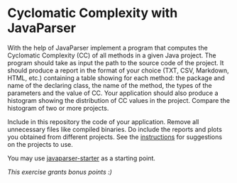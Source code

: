 # Cyclomatic Complexity with JavaParser

With the help of JavaParser implement a program that computes the Cyclomatic Complexity (CC) of all methods in a given Java project. The program should take as input the path to the source code of the project. It should produce a report in the format of your choice (TXT, CSV, Markdown, HTML, etc.) containing a table showing for each method: the package and name of the declaring class, the name of the method, the types of the parameters and the value of CC.
Your application should also produce a histogram showing the distribution of CC values in the project. Compare the histogram of two or more projects.


Include in this repository the code of your application. Remove all unnecessary files like compiled binaries. Do include the reports and plots you obtained from different projects. See the [instructions](../subject.md) for suggestions on the projects to use.

You may use [javaparser-starter](../code/javaparser-starter) as a starting point.

*This exercise grants bonus points :)*

